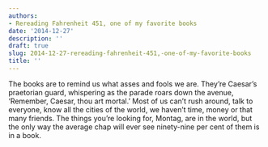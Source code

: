 ```yaml
---
authors:
- Rereading Fahrenheit 451, one of my favorite books
date: '2014-12-27'
description: ''
draft: true
slug: 2014-12-27-rereading-fahrenheit-451,-one-of-my-favorite-books
title: ''
---
```

The books are to remind us what asses and fools we are. They’re Caesar’s praetorian guard, whispering as the parade roars down the avenue, ‘Remember, Caesar, thou art mortal.’ Most of us can’t rush around, talk to everyone, know all the cities of the world, we haven’t time, money or that many friends. The things you’re looking for, Montag, are in the world, but the only way the average chap will ever see ninety-nine per cent of them is in a book.



